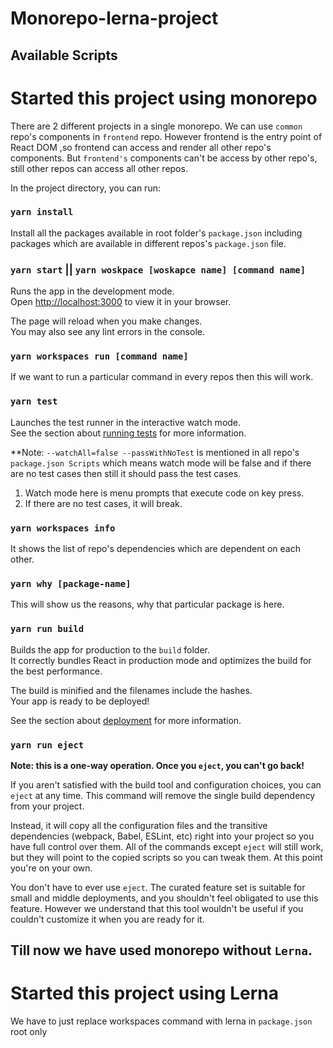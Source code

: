 # Monorepo-lerna-project

## Available Scripts

# Started this project using monorepo

There are 2 different projects in a single monorepo. We can use `common` repo's components in `frontend` repo. However frontend is the entry point of React DOM ,so frontend can access and render all other repo's components. But `frontend's` components can't be access by other repo's, still other repos can access all other repos.

In the project directory, you can run:

### `yarn install`

Install all the packages available in root folder's `package.json` including packages which are available in different repos's `package.json` file.


### `yarn start` || `yarn woskpace [woskapce name] [command name]`

Runs the app in the development mode.\
Open [http://localhost:3000](http://localhost:3000) to view it in your browser.

The page will reload when you make changes.\
You may also see any lint errors in the console.

### `yarn workspaces run [command name]`

If we want to run a particular command in every repos then this will work.


### `yarn test`

Launches the test runner in the interactive watch mode.\
See the section about [running tests](https://facebook.github.io/create-react-app/docs/running-tests) for more information.

**Note: `--watchAll=false --passWithNoTest` is mentioned in all repo's `package.json Scripts` which means watch mode will be false and if there are no test cases then still it should pass the test cases.
  1. Watch mode here is menu prompts that execute code on key press.
  2. If there are no test cases, it will break.

### `yarn workspaces info`

It shows the list of repo's dependencies which are dependent on each other.

### `yarn why [package-name]`

This will show us the reasons, why that particular package is here.

### `yarn run build`

Builds the app for production to the `build` folder.\
It correctly bundles React in production mode and optimizes the build for the best performance.

The build is minified and the filenames include the hashes.\
Your app is ready to be deployed!

See the section about [deployment](https://facebook.github.io/create-react-app/docs/deployment) for more information.

### `yarn run eject`

**Note: this is a one-way operation. Once you `eject`, you can't go back!**

If you aren't satisfied with the build tool and configuration choices, you can `eject` at any time. This command will remove the single build dependency from your project.

Instead, it will copy all the configuration files and the transitive dependencies (webpack, Babel, ESLint, etc) right into your project so you have full control over them. All of the commands except `eject` will still work, but they will point to the copied scripts so you can tweak them. At this point you're on your own.

You don't have to ever use `eject`. The curated feature set is suitable for small and middle deployments, and you shouldn't feel obligated to use this feature. However we understand that this tool wouldn't be useful if you couldn't customize it when you are ready for it.


## Till now we have used monorepo without `Lerna`.

# Started this project using Lerna

We have to just replace workspaces command with lerna in `package.json` root only
